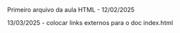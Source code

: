 Primeiro arquivo da aula HTML - 12/02/2025

13/03/2025 - colocar links externos para o doc index.html
